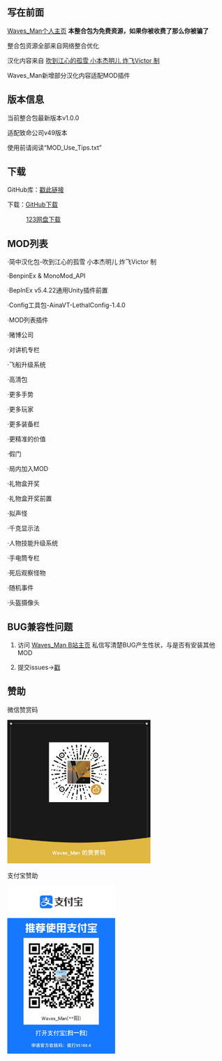 ## 写在前面

[Waves_Man个人主页](https://space.bilibili.com/478191001)
**本整合包为免费资源，如果你被收费了那么你被骗了**


整合包资源全部来自网络整合优化


汉化内容来自 [吹到江心的孤雪 小本杰明儿 炸飞Victor 制](https://www.guxue.online)     


Waves_Man新增部分汉化内容适配MOD插件

## 版本信息

当前整合包最新版本v1.0.0


适配致命公司v49版本


使用前请阅读“MOD_Use_Tips.txt”

## 下载

GitHub库：[戳此链接](https://github.com/WavesMan/Lethal_Company-Integration-package)


下载：[GitHub下载](https://github.com/WavesMan/Lethal_Company-Integration-package/releases)

           [123网盘下载](https://www.123pan.com/s/hbHPjv-Ox1MA.html)

## MOD列表

·简中汉化包-吹到江心的孤雪 小本杰明儿 炸飞Victor 制


·BenpinEx & MonoMod_API


·BepInEx v5.4.22通用Unity插件前置


·Config工具包-AinaVT-LethalConfig-1.4.0


·MOD列表插件


·赌博公司


·对讲机专栏


·飞船升级系统


·高清包


·更多手势


·更多玩家


·更多装备栏


·更精准的价值


·假门


·局内加入MOD


·礼物盒开奖


·礼物盒开奖前置


·拟声怪


·千克显示法


·人物技能升级系统


·手电筒专栏


·死后观察怪物


·随机事件


·头盔摄像头

## BUG兼容性问题

1. 访问  [Waves_Man B站主页](https://space.bilibili.com/478191001)  私信写清楚BUG产生性状，与是否有安装其他MOD

2. 提交issues→[戳](https://github.com/WavesMan/Lethal_Company-Integration-package/issues/new)

## 赞助

微信赞赏码

<img title="" src="./Files/Pictures/WeChat/wx.png" alt="mm_reward_qrcode_1712427314053.png" width="328">

支付宝赞助

<img title="" src="./Files/Pictures/Alipay/Alipay.jpg" alt="Alipay.jpg" width="247">
